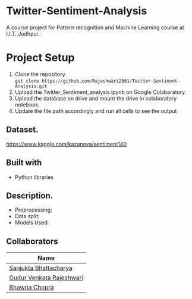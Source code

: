 # Twitter-Sentiment-Analysis
A course project for Pattern recognition and Machine Learning course at I.I.T. Jodhpur.
# Project Setup
1. Clone the repository.<br/>
`git clone https://github.com/Rajeshwari2001/Twitter-Sentiment-Analysis.git`
2. Upload the Twitter_Sentiment_analysis.ipynb on Google Colaboratory.
3. Upload the database on drive and mount the drive in colaboratory notebook.
4. Update the file path accordingly and run all cells to see the output
## Dataset.
https://www.kaggle.com/kazanova/sentiment140
## Built with
- Python libraries
## Description.
- Preprocessing:
- Data split:
- Models Used: 
## Collaborators
| Name |
|---|
|[Sanjukta Bhattacharya](https://github.com/sanjukta7)|
|[Gudur Venkata Rajeshwari](https://github.com/Rajeshwari2001)|
|[Bhawna Chopra ](https://github.com/bhawnachopra2002)|
